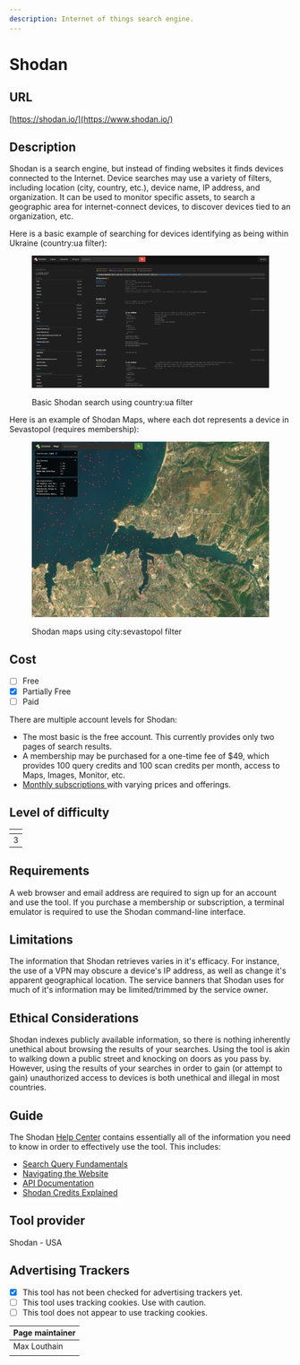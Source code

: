 ```yaml
---
description: Internet of things search engine.
---
```


# Shodan

## URL

[https://shodan.io/](https://www.shodan.io/)

## Description

Shodan is a search engine, but instead of finding websites it finds devices connected to the Internet. Device searches may use a variety of filters, including location (city, country, etc.), device name, IP address, and organization. It can be used to monitor specific assets, to search a geographic area for internet-connect devices, to discover devices tied to an organization, etc.

Here is a basic example of searching for devices identifying as being within Ukraine (country:ua filter):

<figure><img src=".gitbook/assets/shodan-basic.png" alt=""><figcaption><p>Basic Shodan search using country:ua filter</p></figcaption></figure>

Here is an example of Shodan Maps, where each dot represents a device in Sevastopol (requires membership):

<figure><img src=".gitbook/assets/shodan-maps.png" alt=""><figcaption><p>Shodan maps using city:sevastopol filter</p></figcaption></figure>

## Cost

* [ ] Free
* [x] Partially Free
* [ ] Paid

There are multiple account levels for Shodan:

* The most basic is the free account.  This currently provides only two pages of search results.
* A membership may be purchased for a one-time fee of $49, which provides 100 query credits and 100 scan credits per month, access to Maps, Images, Monitor, etc.
* [Monthly subscriptions ](https://account.shodan.io/billing)with varying prices and offerings.

## Level of difficulty

<table><thead><tr><th data-type="rating" data-max="5"></th></tr></thead><tbody><tr><td>3</td></tr></tbody></table>

## Requirements

A web browser and email address are required to sign up for an account and use the tool. If you purchase a membership or subscription, a terminal emulator is required to use the Shodan command-line interface.

## Limitations

The information that Shodan retrieves varies in it's efficacy. For instance, the use of a VPN may obscure a device's IP address, as well as change it's apparent geographical location. The service banners that Shodan uses for much of it's information may be limited/trimmed by the service owner.

## Ethical Considerations

Shodan indexes publicly available information, so there is nothing inherently unethical about browsing the results of your searches. Using the tool is akin to walking down a public street and knocking on doors as you pass by. However, using the results of your searches in order to gain (or attempt to gain) unauthorized access to devices is both unethical and illegal in most countries.&#x20;

## Guide

The Shodan [Help Center](https://help.shodan.io/) contains essentially all of the information you need to know in order to effectively use the tool. This includes:

* [Search Query Fundamentals](https://help.shodan.io/the-basics/search-query-fundamentals)
* [Navigating the Website](https://help.shodan.io/the-basics/navigating-the-website)
* [API Documentation](https://developer.shodan.io/api)
* [Shodan Credits Explained](https://help.shodan.io/the-basics/credit-types-explained)

## Tool provider

Shodan - USA

## Advertising Trackers

* [x] This tool has not been checked for advertising trackers yet.
* [ ] This tool uses tracking cookies. Use with caution.
* [ ] This tool does not appear to use tracking cookies.

| Page maintainer |
| --------------- |
| Max Louthain    |
|                 |
